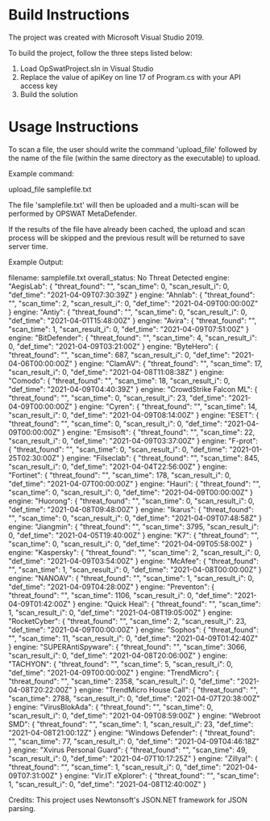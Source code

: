 # Build Instructions

The project was created with Microsoft Visual Studio 2019.

To build the project, follow the three steps listed below:
1. Load OpSwatProject.sln in Visual Studio
2. Replace the value of apiKey on line 17 of Program.cs with your API access key
3. Build the solution


# Usage Instructions

To scan a file, the user should write the command 'upload_file' followed by the name of the file (within the same directory as the executable) to upload.

Example command:

upload_file samplefile.txt

The file 'samplefile.txt' will then be uploaded and a multi-scan will be performed by OPSWAT MetaDefender. 

If the results of the file have already been cached, the upload and scan process will be skipped and the previous result will be returned to save server time.


Example Output:

filename: samplefile.txt
overall_status: No Threat Detected
engine: "AegisLab": {
  "threat_found": "",
  "scan_time": 0,
  "scan_result_i": 0,
  "def_time": "2021-04-09T07:30:39Z"
}
engine: "Ahnlab": {
  "threat_found": "",
  "scan_time": 2,
  "scan_result_i": 0,
  "def_time": "2021-04-09T00:00:00Z"
}
engine: "Antiy": {
  "threat_found": "",
  "scan_time": 0,
  "scan_result_i": 0,
  "def_time": "2021-04-01T15:48:00Z"
}
engine: "Avira": {
  "threat_found": "",
  "scan_time": 1,
  "scan_result_i": 0,
  "def_time": "2021-04-09T07:51:00Z"
}
engine: "BitDefender": {
  "threat_found": "",
  "scan_time": 4,
  "scan_result_i": 0,
  "def_time": "2021-04-09T03:21:00Z"
}
engine: "ByteHero": {
  "threat_found": "",
  "scan_time": 687,
  "scan_result_i": 0,
  "def_time": "2021-04-06T00:00:00Z"
}
engine: "ClamAV": {
  "threat_found": "",
  "scan_time": 17,
  "scan_result_i": 0,
  "def_time": "2021-04-08T11:08:38Z"
}
engine: "Comodo": {
  "threat_found": "",
  "scan_time": 18,
  "scan_result_i": 0,
  "def_time": "2021-04-09T04:40:39Z"
}
engine: "CrowdStrike Falcon ML": {
  "threat_found": "",
  "scan_time": 0,
  "scan_result_i": 23,
  "def_time": "2021-04-09T00:00:00Z"
}
engine: "Cyren": {
  "threat_found": "",
  "scan_time": 14,
  "scan_result_i": 0,
  "def_time": "2021-04-09T08:14:00Z"
}
engine: "ESET": {
  "threat_found": "",
  "scan_time": 0,
  "scan_result_i": 0,
  "def_time": "2021-04-09T00:00:00Z"
}
engine: "Emsisoft": {
  "threat_found": "",
  "scan_time": 22,
  "scan_result_i": 0,
  "def_time": "2021-04-09T03:37:00Z"
}
engine: "F-prot": {
  "threat_found": "",
  "scan_time": 0,
  "scan_result_i": 0,
  "def_time": "2021-01-25T02:30:00Z"
}
engine: "Filseclab": {
  "threat_found": "",
  "scan_time": 845,
  "scan_result_i": 0,
  "def_time": "2021-04-04T22:56:00Z"
}
engine: "Fortinet": {
  "threat_found": "",
  "scan_time": 178,
  "scan_result_i": 0,
  "def_time": "2021-04-07T00:00:00Z"
}
engine: "Hauri": {
  "threat_found": "",
  "scan_time": 0,
  "scan_result_i": 0,
  "def_time": "2021-04-09T00:00:00Z"
}
engine: "Huorong": {
  "threat_found": "",
  "scan_time": 0,
  "scan_result_i": 0,
  "def_time": "2021-04-08T09:48:00Z"
}
engine: "Ikarus": {
  "threat_found": "",
  "scan_time": 0,
  "scan_result_i": 0,
  "def_time": "2021-04-09T07:48:58Z"
}
engine: "Jiangmin": {
  "threat_found": "",
  "scan_time": 3795,
  "scan_result_i": 0,
  "def_time": "2021-04-05T19:40:00Z"
}
engine: "K7": {
  "threat_found": "",
  "scan_time": 0,
  "scan_result_i": 0,
  "def_time": "2021-04-09T05:58:00Z"
}
engine: "Kaspersky": {
  "threat_found": "",
  "scan_time": 2,
  "scan_result_i": 0,
  "def_time": "2021-04-09T03:54:00Z"
}
engine: "McAfee": {
  "threat_found": "",
  "scan_time": 1,
  "scan_result_i": 0,
  "def_time": "2021-04-08T00:00:00Z"
}
engine: "NANOAV": {
  "threat_found": "",
  "scan_time": 1,
  "scan_result_i": 0,
  "def_time": "2021-04-09T04:28:00Z"
}
engine: "Preventon": {
  "threat_found": "",
  "scan_time": 1106,
  "scan_result_i": 0,
  "def_time": "2021-04-09T01:42:00Z"
}
engine: "Quick Heal": {
  "threat_found": "",
  "scan_time": 1,
  "scan_result_i": 0,
  "def_time": "2021-04-08T19:05:00Z"
}
engine: "RocketCyber": {
  "threat_found": "",
  "scan_time": 2,
  "scan_result_i": 23,
  "def_time": "2021-04-09T00:00:00Z"
}
engine: "Sophos": {
  "threat_found": "",
  "scan_time": 11,
  "scan_result_i": 0,
  "def_time": "2021-04-09T01:42:40Z"
}
engine: "SUPERAntiSpyware": {
  "threat_found": "",
  "scan_time": 3066,
  "scan_result_i": 0,
  "def_time": "2021-04-08T20:06:00Z"
}
engine: "TACHYON": {
  "threat_found": "",
  "scan_time": 5,
  "scan_result_i": 0,
  "def_time": "2021-04-09T00:00:00Z"
}
engine: "TrendMicro": {
  "threat_found": "",
  "scan_time": 2358,
  "scan_result_i": 0,
  "def_time": "2021-04-08T20:22:00Z"
}
engine: "TrendMicro House Call": {
  "threat_found": "",
  "scan_time": 2788,
  "scan_result_i": 0,
  "def_time": "2021-04-07T20:38:00Z"
}
engine: "VirusBlokAda": {
  "threat_found": "",
  "scan_time": 0,
  "scan_result_i": 0,
  "def_time": "2021-04-09T08:59:00Z"
}
engine: "Webroot SMD": {
  "threat_found": "",
  "scan_time": 1,
  "scan_result_i": 23,
  "def_time": "2021-04-08T21:00:12Z"
}
engine: "Windows Defender": {
  "threat_found": "",
  "scan_time": 77,
  "scan_result_i": 0,
  "def_time": "2021-04-09T04:46:18Z"
}
engine: "Xvirus Personal Guard": {
  "threat_found": "",
  "scan_time": 49,
  "scan_result_i": 0,
  "def_time": "2021-04-07T10:17:25Z"
}
engine: "Zillya!": {
  "threat_found": "",
  "scan_time": 1,
  "scan_result_i": 0,
  "def_time": "2021-04-09T07:31:00Z"
}
engine: "Vir.IT eXplorer": {
  "threat_found": "",
  "scan_time": 1,
  "scan_result_i": 0,
  "def_time": "2021-04-08T12:40:00Z"
}


Credits:
This project uses Newtonsoft's JSON.NET framework for JSON parsing.
